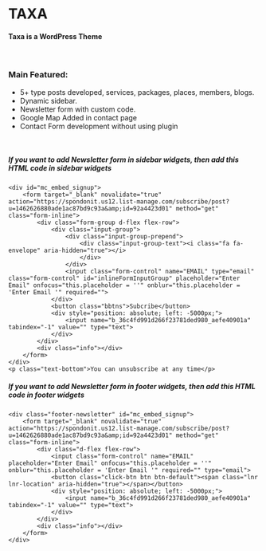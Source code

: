 # TAXA
#### Taxa is a WordPress Theme

<br />

### Main Featured:
* 5+ type posts developed, services, packages, places, members, blogs.
* Dynamic sidebar.
* Newsletter form with custom code.
* Google Map Added in contact page
* Contact Form development without using plugin

<br />

##### If you want to add Newsletter form in sidebar widgets, then add this HTML code in sidebar widgets
```
<div id="mc_embed_signup">
    <form target="_blank" novalidate="true" action="https://spondonit.us12.list-manage.com/subscribe/post?u=1462626880ade1ac87bd9c93a&amp;id=92a4423d01" method="get" class="form-inline">
        <div class="form-group d-flex flex-row">
            <div class="input-group">
                <div class="input-group-prepend">
                    <div class="input-group-text"><i class="fa fa-envelope" aria-hidden="true"></i>
                    </div>
                </div>
                <input class="form-control" name="EMAIL" type="email" class="form-control" id="inlineFormInputGroup" placeholder="Enter Email" onfocus="this.placeholder = ''" onblur="this.placeholder = 'Enter Email '" required="">
            </div>
            <button class="bbtns">Subcribe</button>
            <div style="position: absolute; left: -5000px;">
                <input name="b_36c4fd991d266f23781ded980_aefe40901a" tabindex="-1" value="" type="text">
            </div>
        </div>
        <div class="info"></div>
    </form>
</div>
<p class="text-bottom">You can unsubscribe at any time</p>
```

##### If you want to add Newsletter form in footer widgets, then add this HTML code in footer widgets
```
<div class="footer-newsletter" id="mc_embed_signup">	
    <form target="_blank" novalidate="true" action="https://spondonit.us12.list-manage.com/subscribe/post?u=1462626880ade1ac87bd9c93a&amp;id=92a4423d01" method="get" class="form-inline">
        <div class="d-flex flex-row">
            <input class="form-control" name="EMAIL" placeholder="Enter Email" onfocus="this.placeholder = ''" onblur="this.placeholder = 'Enter Email '" required="" type="email">
            <button class="click-btn btn btn-default"><span class="lnr lnr-location" aria-hidden="true"></span></button>
            <div style="position: absolute; left: -5000px;">
                <input name="b_36c4fd991d266f23781ded980_aefe40901a" tabindex="-1" value="" type="text">
            </div>
        </div>
        <div class="info"></div>
    </form>
</div>
```